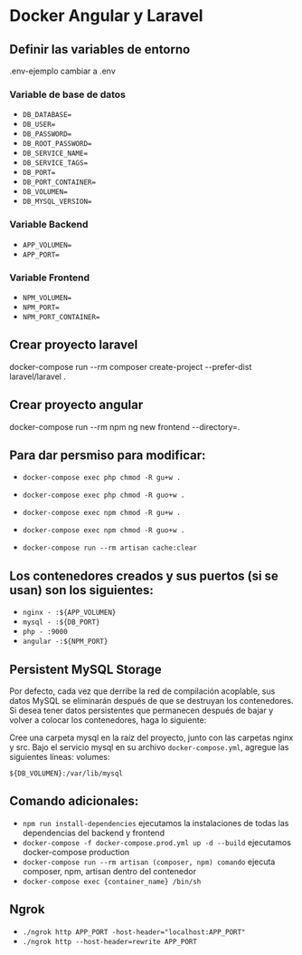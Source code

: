 # Docker Angular y Laravel

## Definir las variables de entorno
.env-ejemplo cambiar a .env

### Variable de base de datos
- `DB_DATABASE=`
- `DB_USER=`
- `DB_PASSWORD=`
- `DB_ROOT_PASSWORD=`
- `DB_SERVICE_NAME=`
- `DB_SERVICE_TAGS=`
- `DB_PORT=`
- `DB_PORT_CONTAINER=`
- `DB_VOLUMEN=`
- `DB_MYSQL_VERSION=`
### Variable Backend
- `APP_VOLUMEN=`
- `APP_PORT=`
### Variable Frontend
- `NPM_VOLUMEN=`
- `NPM_PORT=`
- `NPM_PORT_CONTAINER=`

## Crear proyecto laravel
docker-compose run --rm composer create-project --prefer-dist laravel/laravel .

## Crear proyecto angular
docker-compose run --rm npm ng new frontend --directory=.

## Para dar persmiso para modificar:

- `docker-compose exec php chmod -R gu+w .`
- `docker-compose exec php chmod -R guo+w .`

- `docker-compose exec npm chmod -R gu+w .`
- `docker-compose exec npm chmod -R guo+w .`

- `docker-compose run --rm artisan cache:clear`

## Los contenedores creados y sus puertos (si se usan) son los siguientes:

- `nginx - :${APP_VOLUMEN}`
- `mysql - :${DB_PORT}`
- `php - :9000`
- `angular -:${NPM_PORT}`

## Persistent MySQL Storage

Por defecto, cada vez que derribe la red de compilación acoplable, sus datos MySQL se eliminarán después de que se destruyan los contenedores. Si desea tener datos persistentes que permanecen después de bajar y volver a colocar los contenedores, haga lo siguiente:

Cree una carpeta mysql en la raíz del proyecto, junto con las carpetas nginx y src. Bajo el servicio mysql en su archivo `docker-compose.yml`, agregue las siguientes líneas: volumes:

`${DB_VOLUMEN}:/var/lib/mysql`


## Comando adicionales:

- `npm run install-dependencies` ejecutamos la instalaciones de todas las dependencias del backend y frontend
- `docker-compose -f docker-compose.prod.yml up -d --build` ejecutamos docker-compose production
- `docker-compose run --rm artisan (composer, npm) comando` ejecuta composer, npm, artisan dentro del contenedor
- `docker-compose exec {container_name} /bin/sh`

## Ngrok

- `./ngrok http APP_PORT -host-header="localhost:APP_PORT"`
- `./ngrok http --host-header=rewrite APP_PORT`